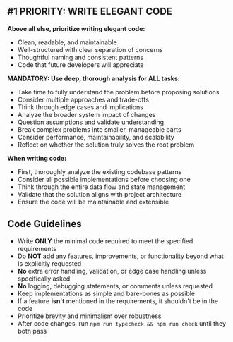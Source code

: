 ## #1 PRIORITY: WRITE ELEGANT CODE

**Above all else, prioritize writing elegant code:**

- Clean, readable, and maintainable
- Well-structured with clear separation of concerns
- Thoughtful naming and consistent patterns
- Code that future developers will appreciate

**MANDATORY: Use deep, thorough analysis for ALL tasks:**

- Take time to fully understand the problem before proposing solutions
- Consider multiple approaches and trade-offs
- Think through edge cases and implications
- Analyze the broader system impact of changes
- Question assumptions and validate understanding
- Break complex problems into smaller, manageable parts
- Consider performance, maintainability, and scalability
- Reflect on whether the solution truly solves the root problem

**When writing code:**

- First, thoroughly analyze the existing codebase patterns
- Consider all possible implementations before choosing one
- Think through the entire data flow and state management
- Validate that the solution aligns with project architecture
- Ensure the code will be maintainable and extensible

## Code Guidelines

- Write **ONLY** the minimal code required to meet the specified requirements
- Do **NOT** add any features, improvements, or functionality beyond what is
  explicitly requested
- **No** extra error handling, validation, or edge case handling unless
  specifically asked
- **No** logging, debugging statements, or comments unless requested
- Keep implementations as simple and bare-bones as possible
- If a feature **isn't** mentioned in the requirements, it shouldn't be in the
  code
- Prioritize brevity and minimalism over robustness
- After code changes, run `npm run typecheck && npm run check` until they both
  pass
